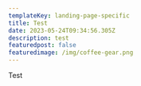 ```yaml
---
templateKey: landing-page-specific
title: Test
date: 2023-05-24T09:34:56.305Z
description: test
featuredpost: false
featuredimage: /img/coffee-gear.png
---
```

T﻿est